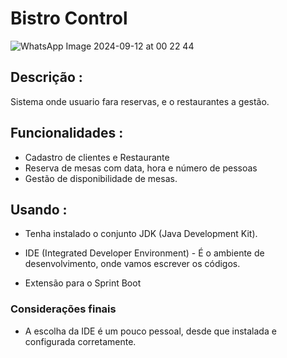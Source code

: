 # Bistro Control


![WhatsApp Image 2024-09-12 at 00 22 44](https://github.com/user-attachments/assets/4f8c960f-1685-4dfc-8e2a-8ea599b7ee3d)



## Descrição :

 Sistema onde usuario fara reservas, e o restaurantes a gestão.
   
## Funcionalidades :   

- Cadastro de clientes e Restaurante 
- Reserva de mesas com data, hora e número de pessoas 
- Gestão de disponibilidade de mesas.   

## Usando :

- Tenha instalado o conjunto JDK (Java Development Kit).

- IDE (Integrated Developer Environment) - É o ambiente de desenvolvimento, onde vamos escrever os códigos.

- Extensão para o Sprint Boot

### Considerações finais

- A escolha da IDE é um pouco pessoal, desde que instalada e configurada corretamente.



